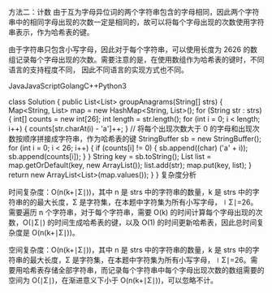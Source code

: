 方法二：计数
由于互为字母异位词的两个字符串包含的字母相同，因此两个字符串中的相同字母出现的次数一定是相同的，故可以将每个字母出现的次数使用字符串表示，作为哈希表的键。

由于字符串只包含小写字母，因此对于每个字符串，可以使用长度为 2626 的数组记录每个字母出现的次数。需要注意的是，在使用数组作为哈希表的键时，不同语言的支持程度不同，
因此不同语言的实现方式也不同。

JavaJavaScriptGolangC++Python3

class Solution {
public List<List<String>> groupAnagrams(String[] strs) {
Map<String, List<String>> map = new HashMap<String, List<String>>();
for (String str : strs) {
int[] counts = new int[26];
int length = str.length();
for (int i = 0; i < length; i++) {
counts[str.charAt(i) - 'a']++;
}
// 将每个出现次数大于 0 的字母和出现次数按顺序拼接成字符串，作为哈希表的键
StringBuffer sb = new StringBuffer();
for (int i = 0; i < 26; i++) {
if (counts[i] != 0) {
sb.append((char) ('a' + i));
sb.append(counts[i]);
}
}
String key = sb.toString();
List<String> list = map.getOrDefault(key, new ArrayList<String>());
list.add(str);
map.put(key, list);
}
return new ArrayList<List<String>>(map.values());
}
}
复杂度分析

时间复杂度：O(n(k+∣Σ∣))，其中 n 是 strs 中的字符串的数量，k 是 strs 中的字符串的的最大长度，Σ 是字符集，在本题中字符集为所有小写字母，∣Σ∣=26。需要遍历 n 个字符串，对于每个字符串，需要 O(k) 的时间计算每个字母出现的次数，O(∣Σ∣) 的时间生成哈希表的键，以及 O(1) 的时间更新哈希表，因此总时间复杂度是 O(n(k+∣Σ∣))。

空间复杂度：O(n(k+∣Σ∣))，其中 n 是 strs 中的字符串的数量，k 是 strs 中的字符串的最大长度，Σ 是字符集，在本题中字符集为所有小写字母，∣Σ∣=26。需要用哈希表存储全部字符串，而记录每个字符串中每个字母出现次数的数组需要的空间为 O(∣Σ∣)，在渐进意义下小于 O(n(k+∣Σ∣))，可以忽略不计。
